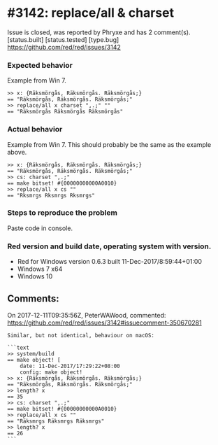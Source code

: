 
#3142: replace/all & charset
================================================================================
Issue is closed, was reported by Phryxe and has 2 comment(s).
[status.built] [status.tested] [type.bug]
<https://github.com/red/red/issues/3142>

### Expected behavior
Example from Win 7.
```
>> x: {Räksmörgås, Räksmörgås. Räksmörgås;}
== "Räksmörgås, Räksmörgås. Räksmörgås;"
>> replace/all x charset ",.;" ""
== "Räksmörgås Räksmörgås Räksmörgås"
```
### Actual behavior
Example from Win 7. This should probably be the same as the example above.
```
>> x: {Räksmörgås, Räksmörgås. Räksmörgås;}
== "Räksmörgås, Räksmörgås. Räksmörgås;"
>> cs: charset ",.;"
== make bitset! #{00000000000A0010}
>> replace/all x cs ""
== "Rksmrgs Rksmrgs Rksmrgs"
```
### Steps to reproduce the problem
Paste code in console.
### Red version and build date, operating system with version.
- Red for Windows version 0.6.3 built 11-Dec-2017/8:59:44+01:00
- Windows 7 x64
- Windows 10



Comments:
--------------------------------------------------------------------------------

On 2017-12-11T09:35:56Z, PeterWAWood, commented:
<https://github.com/red/red/issues/3142#issuecomment-350670281>

    Similar, but not identical, behaviour on macOS:
    
    ```text
    >> system/build
    == make object! [
        date: 11-Dec-2017/17:29:22+08:00
        config: make object!
    >> x: {Räksmörgås, Räksmörgås. Räksmörgås;}
    == "Räksmörgås, Räksmörgås. Räksmörgås;"
    >> length? x
    == 35
    >> cs: charset ",.;"
    == make bitset! #{00000000000A0010}
    >> replace/all x cs ""
    == "Räksmrgs Räksmrgs Räksmrgs"
    >> length? x
    == 26
    ```

